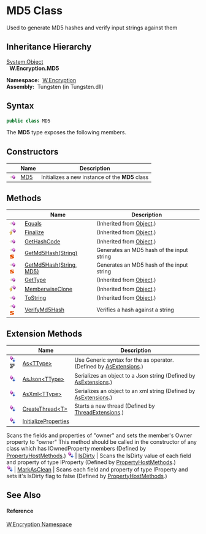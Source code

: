 MD5 Class
=========
  Used to generate MD5 hashes and verify input strings against them


Inheritance Hierarchy
---------------------
[System.Object][1]  
  **W.Encryption.MD5**  

  **Namespace:**  [W.Encryption][2]  
  **Assembly:**  Tungsten (in Tungsten.dll)

Syntax
------

```csharp
public class MD5
```

The **MD5** type exposes the following members.


Constructors
------------

                 | Name     | Description                                     
---------------- | -------- | ----------------------------------------------- 
![Public method] | [MD5][3] | Initializes a new instance of the **MD5** class 


Methods
-------

                                 | Name                         | Description                               
-------------------------------- | ---------------------------- | ----------------------------------------- 
![Public method]                 | [Equals][4]                  | (Inherited from [Object][1].)             
![Protected method]              | [Finalize][5]                | (Inherited from [Object][1].)             
![Public method]                 | [GetHashCode][6]             | (Inherited from [Object][1].)             
![Public method]![Static member] | [GetMd5Hash(String)][7]      | Generates an MD5 hash of the input string 
![Public method]![Static member] | [GetMd5Hash(String, MD5)][8] | Generates an MD5 hash of the input string 
![Public method]                 | [GetType][9]                 | (Inherited from [Object][1].)             
![Protected method]              | [MemberwiseClone][10]        | (Inherited from [Object][1].)             
![Public method]                 | [ToString][11]               | (Inherited from [Object][1].)             
![Public method]![Static member] | [VerifyMd5Hash][12]          | Verifies a hash against a string          


Extension Methods
-----------------

                                          | Name                       | Description                                                                                                                                                                                                                      
----------------------------------------- | -------------------------- | -------------------------------------------------------------------------------------------------------------------------------------------------------------------------------------------------------------------------------- 
![Public Extension Method]![Code example] | [As&lt;TType>][13]         | Use Generic syntax for the as operator. (Defined by [AsExtensions][14].)                                                                                                                                                         
![Public Extension Method]                | [AsJson&lt;TType>][15]     | Serializes an object to a Json string (Defined by [AsExtensions][14].)                                                                                                                                                           
![Public Extension Method]                | [AsXml&lt;TType>][16]      | Serializes an object to an xml string (Defined by [AsExtensions][14].)                                                                                                                                                           
![Public Extension Method]                | [CreateThread&lt;T>][17]   | Starts a new thread (Defined by [ThreadExtensions][18].)                                                                                                                                                                         
![Public Extension Method]                | [InitializeProperties][19] | 
Scans the fields and properties of "owner" and sets the member's Owner property to "owner" This method should be called in the constructor of any class which has IOwnedProperty members
 (Defined by [PropertyHostMethods][20].) 
![Public Extension Method]                | [IsDirty][21]              | 
Scans the IsDirty value of each field and property of type IProperty
 (Defined by [PropertyHostMethods][20].)                                                                                                                 
![Public Extension Method]                | [MarkAsClean][22]          | 
Scans each field and property of type IProperty and sets it's IsDirty flag to false
 (Defined by [PropertyHostMethods][20].)                                                                                                  


See Also
--------

#### Reference
[W.Encryption Namespace][2]  

[1]: http://msdn.microsoft.com/en-us/library/e5kfa45b
[2]: ../README.md
[3]: _ctor.md
[4]: http://msdn.microsoft.com/en-us/library/bsc2ak47
[5]: http://msdn.microsoft.com/en-us/library/4k87zsw7
[6]: http://msdn.microsoft.com/en-us/library/zdee4b3y
[7]: GetMd5Hash.md
[8]: GetMd5Hash_1.md
[9]: http://msdn.microsoft.com/en-us/library/dfwy45w9
[10]: http://msdn.microsoft.com/en-us/library/57ctke0a
[11]: http://msdn.microsoft.com/en-us/library/7bxwbwt2
[12]: VerifyMd5Hash.md
[13]: ../../W/AsExtensions/As__1.md
[14]: ../../W/AsExtensions/README.md
[15]: ../../W/AsExtensions/AsJson__1.md
[16]: ../../W/AsExtensions/AsXml__1.md
[17]: ../../W.Threading/ThreadExtensions/CreateThread__1.md
[18]: ../../W.Threading/ThreadExtensions/README.md
[19]: ../../W/PropertyHostMethods/InitializeProperties.md
[20]: ../../W/PropertyHostMethods/README.md
[21]: ../../W/PropertyHostMethods/IsDirty.md
[22]: ../../W/PropertyHostMethods/MarkAsClean.md
[Public method]: ../../_icons/pubmethod.gif "Public method"
[Protected method]: ../../_icons/protmethod.gif "Protected method"
[Static member]: ../../_icons/static.gif "Static member"
[Public Extension Method]: ../../_icons/pubextension.gif "Public Extension Method"
[Code example]: ../../_icons/CodeExample.png "Code example"